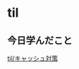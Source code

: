 # til

## 今日学んだこと

[til/キャッシュ対策](https://github.com/tokiohamamatsu/til/blob/master/Javascript/%E3%82%AD%E3%83%A3%E3%83%83%E3%82%B7%E3%83%A5%E5%AF%BE%E7%AD%96.md)